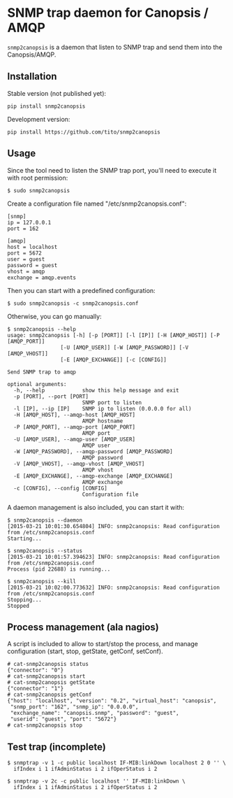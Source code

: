 # SNMP trap daemon for Canopsis / AMQP

`snmp2canopsis` is a daemon that listen to SNMP trap and send them into
the Canopsis/AMQP.


## Installation

Stable version (not published yet):

    pip install snmp2canopsis

Development version:

    pip install https://github.com/tito/snmp2canopsis


## Usage

Since the tool need to listen the SNMP trap port, you'll need to execute it
with root permission:

    $ sudo snmp2canopsis

Create a configuration file named "/etc/snmp2canopsis.conf":

    [snmp]
    ip = 127.0.0.1
    port = 162

    [amqp]
    host = localhost
    port = 5672
    user = guest
    password = guest
    vhost = amqp
    exchange = amqp.events

Then you can start with a predefined configuration:

    $ sudo snmp2canopsis -c snmp2canopsis.conf

Otherwise, you can go manually:

    $ snmp2canopsis --help
    usage: snmp2canopsis [-h] [-p [PORT]] [-l [IP]] [-H [AMQP_HOST]] [-P [AMQP_PORT]]
                     [-U [AMQP_USER]] [-W [AMQP_PASSWORD]] [-V [AMQP_VHOST]]
                     [-E [AMQP_EXCHANGE]] [-c [CONFIG]]

    Send SNMP trap to amqp

    optional arguments:
      -h, --help            show this help message and exit
      -p [PORT], --port [PORT]
                            SNMP port to listen
      -l [IP], --ip [IP]    SNMP ip to listen (0.0.0.0 for all)
      -H [AMQP_HOST], --amqp-host [AMQP_HOST]
                            AMQP hostname
      -P [AMQP_PORT], --amqp-port [AMQP_PORT]
                            AMQP port
      -U [AMQP_USER], --amqp-user [AMQP_USER]
                            AMQP user
      -W [AMQP_PASSWORD], --amqp-password [AMQP_PASSWORD]
                            AMQP password
      -V [AMQP_VHOST], --amqp-vhost [AMQP_VHOST]
                            AMQP vhost
      -E [AMQP_EXCHANGE], --amqp-exchange [AMQP_EXCHANGE]
                            AMQP exchange
      -c [CONFIG], --config [CONFIG]
                            Configuration file

A daemon management is also included, you can start it with:

    $ snmp2canopsis --daemon
    [2015-03-21 10:01:30.654804] INFO: snmp2canopsis: Read configuration from /etc/snmp2canopsis.conf
    Starting...

    $ snmp2canopsis --status
    [2015-03-21 10:01:57.394623] INFO: snmp2canopsis: Read configuration from /etc/snmp2canopsis.conf
    Process (pid 22688) is running...

    $ snmp2canopsis --kill
    [2015-03-21 10:02:00.773632] INFO: snmp2canopsis: Read configuration from /etc/snmp2canopsis.conf
    Stopping...
    Stopped


## Process management (ala nagios)

A script is included to allow to start/stop the process, and manage
configuration (start, stop, getState, getConf, setConf).

    # cat-snmp2canopsis status
    {"connector": "0"}
    # cat-snmp2canopsis start
    # cat-snmp2canopsis getState
    {"connector": "1"}
    # cat-snmp2canopsis getConf
    {"host": "localhost", "version": "0.2", "virtual_host": "canopsis",
     "snmp_port": "162", "snmp_ip": "0.0.0.0",
     "exchange_name": "canopsis.snmp", "password": "guest",
     "userid": "guest", "port": "5672"}
    # cat-snmp2canopsis stop


## Test trap (incomplete)

    $ snmptrap -v 1 -c public localhost IF-MIB:linkDown localhost 2 0 '' \
      ifIndex i 1 ifAdminStatus i 2 ifOperStatus i 2

    $ snmptrap -v 2c -c public localhost '' IF-MIB:linkDown \
      ifIndex i 1 ifAdminStatus i 2 ifOperStatus i 2
